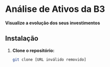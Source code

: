 # Análise de Ativos da B3

**Visualize a evolução dos seus investimentos**

## Instalação
1. **Clone o repositório:**
   ```bash
   git clone [URL inválido removido]

